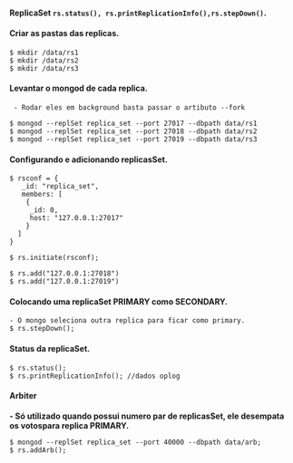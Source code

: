 #### ReplicaSet `rs.status(), rs.printReplicationInfo(),rs.stepDown()`.

#### Criar as pastas das replicas.

```
$ mkdir /data/rs1
$ mkdir /data/rs2
$ mkdir /data/rs3
```

#### Levantar o mongod de cada replica.

```
 - Rodar eles em background basta passar o artibuto --fork

$ mongod --replSet replica_set --port 27017 --dbpath data/rs1
$ mongod --replSet replica_set --port 27018 --dbpath data/rs2
$ mongod --replSet replica_set --port 27019 --dbpath data/rs3
```

#### Configurando e adicionando replicasSet.

```
$ rsconf = {
   _id: "replica_set",
   members: [
    {
     _id: 0,
     host: "127.0.0.1:27017"
    }
  ]
}

$ rs.initiate(rsconf);

$ rs.add("127.0.0.1:27018")
$ rs.add("127.0.0.1:27019")
```

#### Colocando uma replicaSet PRIMARY como SECONDARY.

```
- O mongo seleciona outra replica para ficar como primary.
$ rs.stepDown();
```

#### Status da replicaSet.

```
$ rs.status();
$ rs.printReplicationInfo(); //dados oplog
```

#### Arbiter

**- Só utilizado quando possui numero par de replicasSet, ele desempata os votospara replica PRIMARY.**

```
$ mongod --replSet replica_set --port 40000 --dbpath data/arb;
$ rs.addArb();
```
